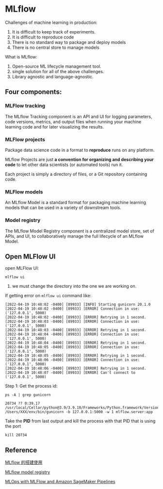 # MLflow

Challenges of machine learning in production:

1. It is difficult to keep track of experiments.
2. It is difficult to reproduce code
3. There is no standard way to package and deploy models
4. There is no central store to manage models



What is MLflow:

1. Open-source ML lifecycle management tool.
2. single solution for all of the above challenges.
3. Library agnostic and language-agnostic.



## Four components:



### MLFlow tracking

The MLflow Tracking component is an API and UI for logging parameters, code versions, metrics, and output files when running your machine learning code and for later visualizing the results.






### MLFlow projects

Package data science code in a format to **reproduce** runs on any platform.

MLflow Projects are just **a convention for organizing and describing your code** to let other data scientists (or automated tools) run it.

Each project is simply a directory of files, or a Git repository containing code.



### MLFlow models

An MLflow Model is a standard format for packaging machine learning models that can be used in a variety of downstream tools.



### Model registry

The MLflow Model Registry component is a centralized model store, set of APIs, and UI, to collaboratively manage the full lifecycle of an MLflow Model. 

## Open MLFlow UI

open MLFlow UI:

```shell
mlflow ui
```



1. we must change the directory into the one we are working on.



If getting error on `mlflow ui` command like:

```she
[2022-04-19 10:48:02 -0400] [89933] [INFO] Starting gunicorn 20.1.0
[2022-04-19 10:48:02 -0400] [89933] [ERROR] Connection in use: ('127.0.0.1', 5000)
[2022-04-19 10:48:02 -0400] [89933] [ERROR] Retrying in 1 second.
[2022-04-19 10:48:03 -0400] [89933] [ERROR] Connection in use: ('127.0.0.1', 5000)
[2022-04-19 10:48:03 -0400] [89933] [ERROR] Retrying in 1 second.
[2022-04-19 10:48:04 -0400] [89933] [ERROR] Connection in use: ('127.0.0.1', 5000)
[2022-04-19 10:48:04 -0400] [89933] [ERROR] Retrying in 1 second.
[2022-04-19 10:48:05 -0400] [89933] [ERROR] Connection in use: ('127.0.0.1', 5000)
[2022-04-19 10:48:05 -0400] [89933] [ERROR] Retrying in 1 second.
[2022-04-19 10:48:06 -0400] [89933] [ERROR] Connection in use: ('127.0.0.1', 5000)
[2022-04-19 10:48:06 -0400] [89933] [ERROR] Retrying in 1 second.
[2022-04-19 10:48:07 -0400] [89933] [ERROR] Can't connect to ('127.0.0.1', 5000)
```

Step 1: Get the process id:

```shell
ps -A | grep gunicorn
```

```shell
20734 ?? 0:39.17 /usr/local/Cellar/python@3.9/3.9.10/Frameworks/Python.framework/Versions/3.9/Resources/Python.app/Contents/MacOS/Python /Users/XXX/env/bin/gunicorn -b 127.0.0.1:5000 -w 1 mlflow.server:app
```

Take the **PID** from last output and kill the process with that PID that is using the port

```shell
kill 20734
```









## Reference

[MLflow 的搭建使用](https://blog.csdn.net/monkeyboy_tech/article/details/109381668)

[MLflow model registry](https://blog.csdn.net/monkeyboy_tech/article/details/109674668)

[MLOps with MLFlow and Amazon SageMaker Pipelines](https://towardsdatascience.com/mlops-with-mlflow-and-amazon-sagemaker-pipelines-33e13d43f238)